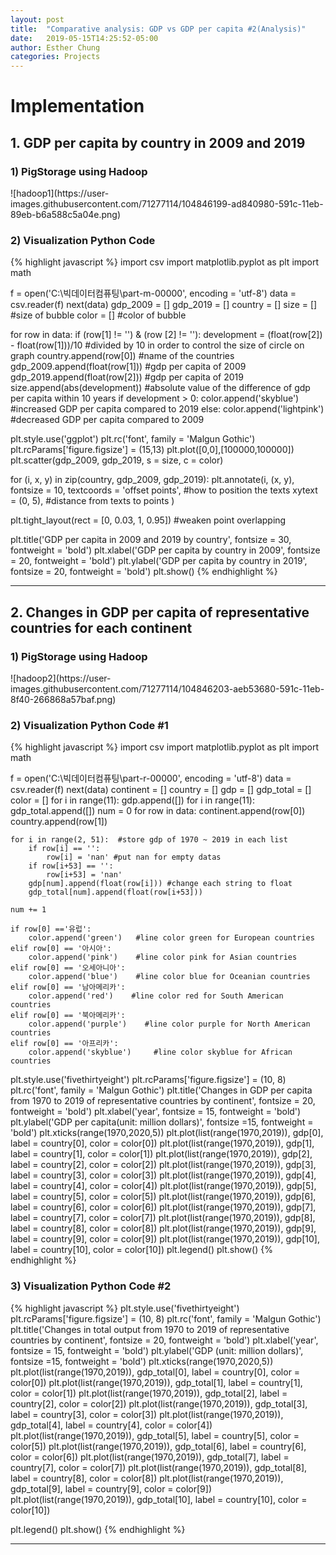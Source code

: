 ```yaml
---
layout: post
title:  "Comparative analysis: GDP vs GDP per capita #2(Analysis)"
date:   2019-05-15T14:25:52-05:00
author: Esther Chung
categories: Projects
---
```

<h1 id="headings">Implementation</h1>

<h2>1. GDP per capita by country in 2009 and 2019</h2>
<h3>1) PigStorage using Hadoop</h3>
![hadoop1](https://user-images.githubusercontent.com/71277114/104846199-ad840980-591c-11eb-89eb-b6a588c5a04e.png)

<h3>2) Visualization Python Code</h3>

{% highlight javascript %}
import csv
import matplotlib.pyplot as plt
import math

f = open('C:\빅데이터컴퓨팅\part-m-00000', encoding = 'utf-8')
data = csv.reader(f)
next(data)
gdp_2009 = [] 
gdp_2019 = []
country = []
size = [] #size of bubble
color = [] #color of bubble

for row in data:
    if (row[1] != '') & (row [2] != ''):
        development = (float(row[2]) - float(row[1]))/10 
                #divided by 10 in order to control the size of circle on graph
        country.append(row[0]) 
                #name of the countries
        gdp_2009.append(float(row[1])) 
                #gdp per capita of 2009
        gdp_2019.append(float(row[2])) 
                #gdp per capita of 2019
        size.append(abs(development)) 
                #absolute value of the difference of gdp per capita within 10 years
        if development > 0:
            color.append('skyblue') 
                #increased GDP per capita compared to 2019
        else:
            color.append('lightpink') 
                #decreased GDP per capita compared to 2009


plt.style.use('ggplot')
plt.rc('font', family = 'Malgun Gothic')
plt.rcParams['figure.figsize'] = (15,13)
plt.plot([0,0],[100000,100000])
plt.scatter(gdp_2009, gdp_2019, s = size, c = color)

for (i, x, y) in zip(country, gdp_2009, gdp_2019):
    plt.annotate(i, (x, y),
                fontsize = 10,
                textcoords = 'offset points', #how to position the texts
                xytext = (0, 5), #distance from texts to points
                )
    
plt.tight_layout(rect = [0, 0.03, 1, 0.95])   #weaken point overlapping 

plt.title('GDP per capita in 2009 and 2019 by country', fontsize = 30, fontweight = 'bold')
plt.xlabel('GDP per capita by country in 2009', fontsize = 20, fontweight = 'bold')
plt.ylabel('GDP per capita by country in 2019', fontsize = 20, fontweight = 'bold')
plt.show()
{% endhighlight %}

----------------------------------------

<h2>2. Changes in GDP per capita of representative countries for each continent</h2>
<h3>1) PigStorage using Hadoop</h3>
![hadoop2](https://user-images.githubusercontent.com/71277114/104846203-aeb53680-591c-11eb-8f40-266868a57baf.png)

<h3>2) Visualization Python Code #1</h3>

{% highlight javascript %}
import csv
import matplotlib.pyplot as plt
import math

f = open('C:\빅데이터컴퓨팅\part-r-00000', encoding = 'utf-8')
data = csv.reader(f)
next(data)
continent = []
country = []
gdp = []
gdp_total = []
color = []
for i in range(11):
    gdp.append([])
for i in range(11):
    gdp_total.append([])
num = 0
for row in data:
    continent.append(row[0])
    country.append(row[1])
    
    for i in range(2, 51):  #store gdp of 1970 ~ 2019 in each list
        if row[i] == '':
            row[i] = 'nan' #put nan for empty datas
        if row[i+53] == '':
            row[i+53] = 'nan'
        gdp[num].append(float(row[i])) #change each string to float
        gdp_total[num].append(float(row[i+53])) 
        
    num += 1
    
    if row[0] =='유럽':
        color.append('green')   #line color green for European countries
    elif row[0] == '아시아':
        color.append('pink')    #line color pink for Asian countries
    elif row[0] == '오세아니아':
        color.append('blue')    #line color blue for Oceanian countries
    elif row[0] == '남아메리카':
        color.append('red')    #line color red for South American countries
    elif row[0] == '북아메리카':
        color.append('purple')    #line color purple for North American countries
    elif row[0] == '아프리카':
        color.append('skyblue')     #line color skyblue for African countries

plt.style.use('fivethirtyeight')
plt.rcParams['figure.figsize'] = (10, 8)
plt.rc('font', family = 'Malgun Gothic')
plt.title('Changes in GDP per capita from 1970 to 2019 of representative countries by continent', 
          fontsize = 20, fontweight = 'bold')
plt.xlabel('year', fontsize = 15, fontweight = 'bold')
plt.ylabel('GDP per capita(unit: million dollars)', fontsize =15, fontweight = 'bold')
plt.xticks(range(1970,2020,5))
plt.plot(list(range(1970,2019)), gdp[0], label = country[0], color = color[0])
plt.plot(list(range(1970,2019)), gdp[1], label = country[1], color = color[1])
plt.plot(list(range(1970,2019)), gdp[2], label = country[2], color = color[2])
plt.plot(list(range(1970,2019)), gdp[3], label = country[3], color = color[3])
plt.plot(list(range(1970,2019)), gdp[4], label = country[4], color = color[4])
plt.plot(list(range(1970,2019)), gdp[5], label = country[5], color = color[5])
plt.plot(list(range(1970,2019)), gdp[6], label = country[6], color = color[6])
plt.plot(list(range(1970,2019)), gdp[7], label = country[7], color = color[7])
plt.plot(list(range(1970,2019)), gdp[8], label = country[8], color = color[8])
plt.plot(list(range(1970,2019)), gdp[9], label = country[9], color = color[9])
plt.plot(list(range(1970,2019)), gdp[10], label = country[10], color = color[10])
plt.legend()
plt.show()
{% endhighlight %}

<h3>3) Visualization Python Code #2</h3>

{% highlight javascript %}
plt.style.use('fivethirtyeight')
plt.rcParams['figure.figsize'] = (10, 8)
plt.rc('font', family = 'Malgun Gothic')
plt.title('Changes in total output from 1970 to 2019 of representative countries by continent', 
          fontsize = 20, fontweight = 'bold')
plt.xlabel('year', fontsize = 15, fontweight = 'bold')
plt.ylabel('GDP (unit: million dollars)', fontsize =15, fontweight = 'bold')
plt.xticks(range(1970,2020,5))
plt.plot(list(range(1970,2019)), gdp_total[0], label = country[0], color = color[0])
plt.plot(list(range(1970,2019)), gdp_total[1], label = country[1], color = color[1])
plt.plot(list(range(1970,2019)), gdp_total[2], label = country[2], color = color[2])
plt.plot(list(range(1970,2019)), gdp_total[3], label = country[3], color = color[3])
plt.plot(list(range(1970,2019)), gdp_total[4], label = country[4], color = color[4])
plt.plot(list(range(1970,2019)), gdp_total[5], label = country[5], color = color[5])
plt.plot(list(range(1970,2019)), gdp_total[6], label = country[6], color = color[6])
plt.plot(list(range(1970,2019)), gdp_total[7], label = country[7], color = color[7])
plt.plot(list(range(1970,2019)), gdp_total[8], label = country[8], color = color[8])
plt.plot(list(range(1970,2019)), gdp_total[9], label = country[9], color = color[9])
plt.plot(list(range(1970,2019)), gdp_total[10], label = country[10], color = color[10])

plt.legend()
plt.show()
{% endhighlight %}

----------------------------------------

